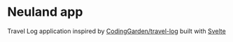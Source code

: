 # Neuland app

Travel Log application inspired by [CodingGarden/travel-log](https://github.com/CodingGarden/travel-log) built with [Svelte](https://svelte.dev/)
